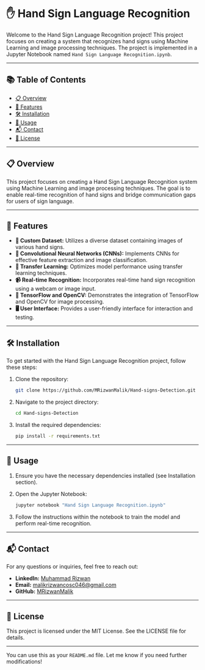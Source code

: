 

# ✋ Hand Sign Language Recognition  

Welcome to the Hand Sign Language Recognition project! This project focuses on creating a system that recognizes hand signs using Machine Learning and image processing techniques. The project is implemented in a Jupyter Notebook named `Hand Sign Language Recognition.ipynb`.  

---

## 📚 Table of Contents  

- [📋 Overview](#📋-overview)  
- [🎯 Features](#🎯-features)  
- [🛠️ Installation](#🛠️-installation)  
- [🚀 Usage](#🚀-usage)  
- [📬 Contact](#📬-contact)  
- [📜 License](#📜-license)  

---

## 📋 Overview  

This project focuses on creating a Hand Sign Language Recognition system using Machine Learning and image processing techniques. The goal is to enable real-time recognition of hand signs and bridge communication gaps for users of sign language.  

---

## 🎯 Features  

- **📂 Custom Dataset:** Utilizes a diverse dataset containing images of various hand signs.  
- **🧠 Convolutional Neural Networks (CNNs):** Implements CNNs for effective feature extraction and image classification.  
- **🔄 Transfer Learning:** Optimizes model performance using transfer learning techniques.  
- **📹 Real-time Recognition:** Incorporates real-time hand sign recognition using a webcam or image input.  
- **🤖 TensorFlow and OpenCV:** Demonstrates the integration of TensorFlow and OpenCV for image processing.  
- **🖥️ User Interface:** Provides a user-friendly interface for interaction and testing.  

---

## 🛠️ Installation  

To get started with the Hand Sign Language Recognition project, follow these steps:  

1. Clone the repository:  

   ```bash
   git clone https://github.com/MRizwanMalik/Hand-signs-Detection.git
   ```  

2. Navigate to the project directory:  

   ```bash
   cd Hand-signs-Detection
   ```  

3. Install the required dependencies:  

   ```bash
   pip install -r requirements.txt
   ```  

---

## 🚀 Usage  

1. Ensure you have the necessary dependencies installed (see Installation section).  
2. Open the Jupyter Notebook:  

   ```bash
   jupyter notebook "Hand Sign Language Recognition.ipynb"
   ```  

3. Follow the instructions within the notebook to train the model and perform real-time recognition.  

---

## 📬 Contact  

For any questions or inquiries, feel free to reach out:  

- **LinkedIn:** [Muhammad Rizwan](https://www.linkedin.com/in/muhammad-rizwan-699298232/)  
- **Email:** malikrizwancosc046@gmail.com  
- **GitHub:** [MRizwanMalik](https://github.com/MRizwanMalik/)  

---

## 📜 License  

This project is licensed under the MIT License. See the LICENSE file for details.  

---  

You can use this as your `README.md` file. Let me know if you need further modifications!
